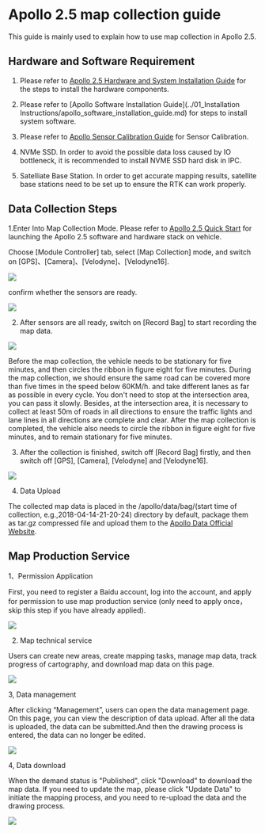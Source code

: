 # Apollo 2.5 map collection guide

This guide is mainly used to explain how to use map collection in Apollo 2.5.

## Hardware and Software Requirement
1. Please refer to
[Apollo 2.5 Hardware and System Installation Guide](../11_Hardware%20Integration%20and%20Calibration/%E8%BD%A6%E8%BE%86%E9%9B%86%E6%88%90/%E7%A1%AC%E4%BB%B6%E5%AE%89%E8%A3%85hardware%20installation/apollo_2_5_hardware_system_installation_guide_v1.md)
for the steps to install the hardware components.

2. Please refer to
[Apollo Software Installation Guide](../01_Installation Instructions/apollo_software_installation_guide.md)
for steps to install system software.

3. Please refer to
[Apollo Sensor Calibration Guide](../06_Perception/multiple_lidar_gnss_calibration_guide.md)
for Sensor Calibration.

4. NVMe SSD. In order to avoid the possible data loss caused by IO bottleneck, it is recommended to install NVME SSD hard disk in IPC.

5. Satelliate Base Station. In order to get accurate mapping results, satellite base stations need to be set up to ensure the RTK can work properly.

## Data Collection Steps
1.Enter Into Map Collection Mode.
Please refer to
[Apollo 2.5 Quick Start](../02_Quick%20Start/apollo_2_5_quick_start.md)
for launching the Apollo 2.5 software and hardware stack on vehicle.

Choose [Module Controller] tab, select [Map Collection] mode, and switch on [GPS]、[Camera]、[Velodyne]、[Velodyne16].

![](images/map_collection_sensor_open.png)

confirm whether the sensors are ready.

![](images/map_collection_sensor_check.png)

2. After sensors are all ready, switch on [Record Bag] to start recording the map data.

![](images/map_collection_sensor_start_record.png)

Before the map collection, the vehicle needs to be stationary for five minutes, and then circles the ribbon in figure eight for five minutes.
During the map collection, we should ensure the same road can be covered more than five times in the speed below 60KM/h. and take different lanes as far as possible in every cycle.
You don't need to stop at the intersection area, you can pass it slowly. Besides, at the intersection area, it is necessary to collect at least 50m of roads in all directions to ensure the traffic lights and lane lines in all directions are complete and clear.
After the map collection is completed, the vehicle also needs to circle the ribbon in figure eight for five minutes, and to remain stationary for five minutes.

3. After the collection is finished, switch off [Record Bag] firstly, and then switch off [GPS], [Camera], [Velodyne] and [Velodyne16].

![](images/map_collection_sensor_stop_record.png)

4. Data Upload

The collected map data is placed in the /apollo/data/bag/(start time of collection, e.g.,2018-04-14-21-20-24) directory by default, package them as tar.gz compressed file and upload them to the [Apollo Data Official Website](http://data.apollo.auto/hd_map_intro/?locale=en-us).

## Map Production Service

1、Permission Application

First, you need to register a Baidu account, log into the account, and apply for permission to use map production service (only need to apply once， skip this step if you have already applied).

![](images/map_collection_request_en.png)

2. Map technical service

Users can create new areas, create mapping tasks, manage map data, track progress of cartography, and download map data on this page. 

![](images/map_collection_Area_en.png)


3, Data management

After clicking “Management”, users can open the data management page. On this page, you can view the description of data upload. After all the data is uploaded, the data can be submitted.And then the drawing process is entered, the data can no longer be edited.

![](images/map_collection_Management_en.png)

4, Data download

When the demand status is "Published", click "Download" to download the map data. If you need to update the map, please click "Update Data" to initiate the mapping process, and you need to re-upload the data and the drawing process.

![](images/map_collection_Download_en.png)
